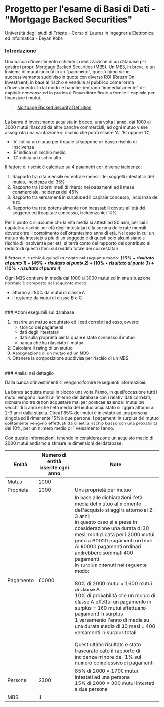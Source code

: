 # Progetto per l'esame di Basi di Dati - "Mortgage Backed Securities"

Università degli studi di Trieste - Corso di Laurea in Ingegneria Elettronica ed Informatica - Deyan Koba
<br>
### Introduzione

Una banca d'investimento richiede la realizzazione di un database per gestire i propri Mortgage Backed Securities (MBS).
Un MBS, in breve, è un insieme di mutui raccolti in un "pacchetto", quest'ultimo viene successivamente suddiviso in quote con diverso ROI (Return On Investment) in base al rischio e vendute al pubblico come forma d'investimento. In tal modo le banche rientrano "immediatamente" del capitale concesso ed in pratica è l'investitore finale a fornire il capitale per finanziare i mutui.
<br>
> [Mortgage Backed Security Definition](https://www.investopedia.com/terms/m/mbs.asp)

<br>
La banca d'investimento acquista in blocco, una volta l'anno, dai 1000 ai 3000 mutui rilasciati da altre banche commerciali, ad ogni mutuo viene assegnata una valutazione di rischio che potrà essere 'A', 'B' oppure 'C';

* 'A' indica un mutuo per il quale si suppone un basso rischio di insolvenza
* 'B' indica un rischio medio
* 'C' indica un rischio alto

Il fattore di rischio è calcolato su 4 parametri con diverse incidenze:

1. Rapporto tra rata mensile ed entrate mensili dei soggetti intestatari del mutuo, incidenza del 35%
2. Rapporto tra i giorni medi di ritardo nei pagamenti ed il mese commerciale, incidenza del 45%
3. Rapporto tra versamenti in surplus ed il capitale concesso, incidenza del 10%
4. Rapporto tra rate potenzialmente non incassabili dovute all'età del soggetto ed il capitale concesso, incidenza del 10%

Per il punto 4 si assume che la vita media si attesti ad 80 anni, per cui il capitale a rischio per età degli intestatari è la somma delle rate mensili dovute oltre il compimento dell'ottantesimo anno di età.
Nel caso in cui un mutuo sia intestato a più di un soggetto e di questi solo alcuni siano a rischio di insolvenza per età, si terrà conto del rapporto del contributo al reddito di questi ultimi sul reddito totale dei cointestatari.

Il fattore di rischio è quindi calcolato nel seguente modo:
**(35%** • ***risultato al punto 1*) + (45%** • ***risultato al punto 2*) + (10%** • ***risultato al punto 3*) + (10%** • ***risultato al punto 4*)**

Ogni MBS contiene in media dai 1000 ai 3000 mutui ed in una situazione normale è composto nel seguente modo:

* attorno all'80% da mutui di classe A
* il restante da mutui di classe B e C

<br>
### Azioni eseguibili sul database

1. Inserire un mutuo acquistato ed i dati correlati ad esso, ovvero:
    * storico dei pagamenti
    * dati degli intestatari
    * dati sulla proprietà per la quale è stato concesso il mutuo
    * banca che ha rilasciato il mutuo
2. Calcolare il rating di un mutuo
3. Assegnazione di un mutuo ad un MBS
4. Ottenere la composizione suddivisa per rischio di un MBS

<br>
### Analisi nel dettaglio

Dalla banca d'investimenti ci vengono fornire le seguenti informazioni:

La banca acquista mutui in blocco una volta l'anno, in quell'occasione tutti i mutui vengono inseriti all'interno del database con i relativi dati correlati;
dichiara inoltre di non acquistare mai per politiche aziendali mutui più vecchi di 5 anni e che l'età media del mutuo acquistato si aggira attorno ai 2-3 anni dalla stipula.
Circa l'85% dei mutui è intestato ad una persona singola ed il rimanente 15% a due persone.
I pagamenti in surplus del mutuo solitamente vengono effettuati da clienti a rischio basso con una probabilità del 10%, per un numero medio di 1 versamento l'anno.

Con queste informazioni, tenendo in considerazione un acquisto medio di 2000 mutui andiamo a stimare le dimensioni del database:

| Entità | Numero di entità inserite ogni anno | Note |
| ------ | ----------------------------------- | ---- |
| Mutuo | 2000 |  |
| Proprietà | 2000 | Una proprietà per mutuo |
| Pagamento | 60000 | In base alle dichiarazioni l'età media del mutuo al momento dell'acquisto si aggira attorno ai 2-3 anni;<br>in questo caso si è presa in considerazione una durata di 30 mesi, moltiplicata per i 2000 mutui<br>porta a 60000 pagamenti ordinari. Ai 60000 pagamenti ordinari andrebbero sommati 400 pagamenti <br>in surplus ottenuti nel seguente modo:<br><br>80% di 2000 mutui = 1600 mutui di classe A<br>10% di probabilità che un mutuo di classe A effettui un pagamento in surplus = 160 mutui effettuano pagamenti in surplus<br>1 versamento l'anno di media su una durata media di 30 mesi = 400 versamenti in surplus totali<br><br>Quest'ultimo risultato è stato trascurato dato il rapporto di incidenza minore dell'1% sul numero complessivo di pagamenti |
| Persone | 2300 | 85% di 2000 = 1700 mutui intestati ad una persona<br>15% di 2000 = 300 mutui intestati a due persone |
| MBS | 1 |  |